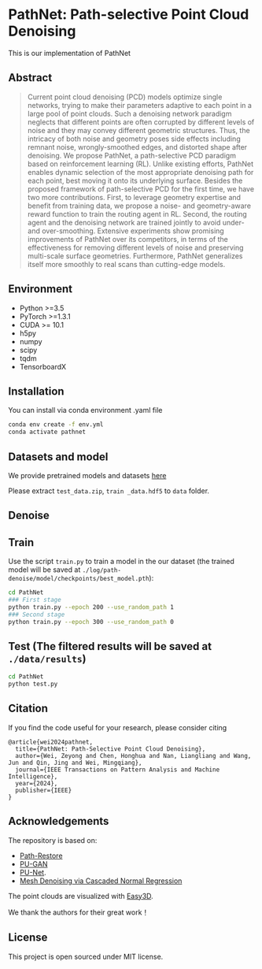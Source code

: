# PathNet: Path-selective Point Cloud Denoising
This is our implementation of PathNet

## Abstract

> Current point cloud denoising (PCD) models optimize single networks, trying to make their parameters adaptive to each point in a large pool of point clouds. Such a denoising network paradigm neglects that different points are often corrupted by different levels of noise and they may convey different geometric structures. Thus, the intricacy of both noise and geometry poses side effects including remnant noise, wrongly-smoothed edges, and distorted shape after denoising. We propose PathNet, a path-selective PCD paradigm based on reinforcement learning (RL). Unlike existing efforts, PathNet enables dynamic selection of the most appropriate denoising path for each point, best moving it onto its underlying surface. Besides the proposed framework of path-selective PCD for the first time, we have two more contributions. First, to leverage geometry expertise and benefit from training data, we propose a noise- and geometry-aware reward function to train the routing agent in RL. Second, the routing agent and the denoising network are trained jointly to avoid under- and over-smoothing. Extensive experiments show promising improvements of PathNet over its competitors, in terms of the effectiveness for removing different levels of noise and preserving multi-scale surface geometries. Furthermore, PathNet generalizes itself more smoothly to real scans than cutting-edge models.

## Environment
* Python >=3.5
* PyTorch >=1.3.1
* CUDA >= 10.1
* h5py
* numpy
* scipy
* tqdm
* TensorboardX 

## Installation

You can install via conda environment .yaml file

```bash
conda env create -f env.yml
conda activate pathnet
```

## Datasets and model
We provide pretrained models and datasets [here](https://drive.google.com/drive/folders/1qaxpcqBGVK59HBfTTS68AoaqSWLcp9si?usp=sharing)

Please extract `test_data.zip`, `train _data.hdf5` to `data` folder.

## Denoise

## Train
Use the script `train.py` to train a model in the our dataset (the trained model will be saved at `./log/path-denoise/model/checkpoints/best_model.pth`):
``` bash
cd PathNet
### First stage
python train.py --epoch 200 --use_random_path 1
### Second stage
python train.py --epoch 300 --use_random_path 0

```
## Test (The filtered results will be saved at `./data/results`)
``` bash
cd PathNet
python test.py
```

## Citation
If you find the code useful for your research, please consider citing
```
@article{wei2024pathnet,
  title={PathNet: Path-Selective Point Cloud Denoising},
  author={Wei, Zeyong and Chen, Honghua and Nan, Liangliang and Wang, Jun and Qin, Jing and Wei, Mingqiang},
  journal={IEEE Transactions on Pattern Analysis and Machine Intelligence},
  year={2024},
  publisher={IEEE}
}
```

## Acknowledgements
The repository is based on:
- [Path-Restore](https://github.com/yuke93/Path-Restore)
- [PU-GAN](https://liruihui.github.io/publication/PU-GAN/)
- [PU-Net](https://github.com/yulequan/PU-Net). 
- [Mesh Denoising via Cascaded Normal Regression](https://wang-ps.github.io/denoising.html)

The point clouds are visualized with [Easy3D](https://github.com/LiangliangNan/Easy3D).

We thank the authors for their great work！

## License

This project is open sourced under MIT license.
